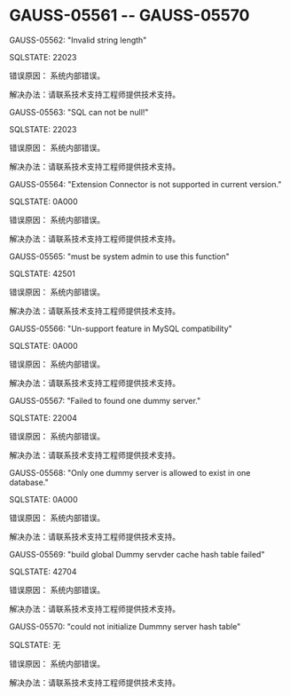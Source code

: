 # GAUSS-05561 -- GAUSS-05570<a name="ZH-CN_TOPIC_0302073252"></a>

GAUSS-05562: "Invalid string length"

SQLSTATE: 22023

错误原因： 系统内部错误。

解决办法：请联系技术支持工程师提供技术支持。

GAUSS-05563: "SQL can not be null!"

SQLSTATE: 22023

错误原因： 系统内部错误。

解决办法：请联系技术支持工程师提供技术支持。

GAUSS-05564: "Extension Connector is not supported in current version."

SQLSTATE: 0A000

错误原因： 系统内部错误。

解决办法：请联系技术支持工程师提供技术支持。

GAUSS-05565: "must be system admin to use this function"

SQLSTATE: 42501

错误原因： 系统内部错误。

解决办法：请联系技术支持工程师提供技术支持。

GAUSS-05566: "Un-support feature in MySQL compatibility"

SQLSTATE: 0A000

错误原因： 系统内部错误。

解决办法：请联系技术支持工程师提供技术支持。

GAUSS-05567: "Failed to found one dummy server."

SQLSTATE: 22004

错误原因： 系统内部错误。

解决办法：请联系技术支持工程师提供技术支持。

GAUSS-05568: "Only one dummy server is allowed to exist in one database."

SQLSTATE: 0A000

错误原因： 系统内部错误。

解决办法：请联系技术支持工程师提供技术支持。

GAUSS-05569: "build global Dummy servder cache hash table failed"

SQLSTATE: 42704

错误原因： 系统内部错误。

解决办法：请联系技术支持工程师提供技术支持。

GAUSS-05570: "could not initialize Dummny server hash table"

SQLSTATE: 无

错误原因： 系统内部错误。

解决办法：请联系技术支持工程师提供技术支持。

